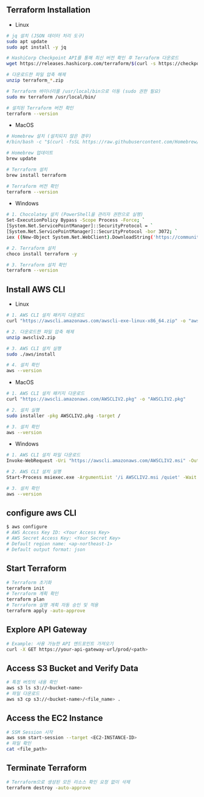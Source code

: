 ## **Terraform Installation**

- Linux
```bash
# jq 설치 (JSON 데이터 처리 도구)
sudo apt update
sudo apt install -y jq

# HashiCorp Checkpoint API를 통해 최신 버전 확인 후 Terraform 다운로드
wget https://releases.hashicorp.com/terraform/$(curl -s https://checkpoint-api.hashicorp.com/v1/check/terraform | jq -r .current_version)/terraform_$(curl -s https://checkpoint-api.hashicorp.com/v1/check/terraform | jq -r .current_version)_linux_amd64.zip

# 다운로드한 파일 압축 해제
unzip terraform_*.zip

# Terraform 바이너리를 /usr/local/bin으로 이동 (sudo 권한 필요)
sudo mv terraform /usr/local/bin/

# 설치된 Terraform 버전 확인
terraform --version
```

- MacOS
```bash
# Homebrew 설치 (설치되지 않은 경우)
#/bin/bash -c "$(curl -fsSL https://raw.githubusercontent.com/Homebrew/install/HEAD/install.sh)"

# Homebrew 업데이트
brew update

# Terraform 설치
brew install terraform

# Terraform 버전 확인
terraform --version
```

- Windows
```bash
# 1. Chocolatey 설치 (PowerShell을 관리자 권한으로 실행)
Set-ExecutionPolicy Bypass -Scope Process -Force; `
[System.Net.ServicePointManager]::SecurityProtocol = `
[System.Net.ServicePointManager]::SecurityProtocol -bor 3072; `
iex ((New-Object System.Net.WebClient).DownloadString('https://community.chocolatey.org/install.ps1'))

# 2. Terraform 설치
choco install terraform -y

# 3. Terraform 설치 확인
terraform --version
```

## **Install AWS CLI**

- Linux
```bash
# 1. AWS CLI 설치 패키지 다운로드
curl "https://awscli.amazonaws.com/awscli-exe-linux-x86_64.zip" -o "awscliv2.zip"

# 2. 다운로드한 파일 압축 해제
unzip awscliv2.zip

# 3. AWS CLI 설치 실행
sudo ./aws/install

# 4. 설치 확인
aws --version
```

- MacOS
```bash
# 1. AWS CLI 설치 패키지 다운로드
curl "https://awscli.amazonaws.com/AWSCLIV2.pkg" -o "AWSCLIV2.pkg"

# 2. 설치 실행
sudo installer -pkg AWSCLIV2.pkg -target /

# 3. 설치 확인
aws --version
```

- Windows
```bash
# 1. AWS CLI 설치 파일 다운로드
Invoke-WebRequest -Uri "https://awscli.amazonaws.com/AWSCLIV2.msi" -OutFile "AWSCLIV2.msi"

# 2. AWS CLI 설치 실행
Start-Process msiexec.exe -ArgumentList '/i AWSCLIV2.msi /quiet' -Wait

# 3. 설치 확인
aws --version
```

## **configure aws CLI**
```bash
$ aws configure
# AWS Access Key ID: <Your Access Key>
# AWS Secret Access Key: <Your Secret Key>
# Default region name: <ap-northeast-1>
# Default output format: json
```

## **Start Terraform**
```bash
# Terraform 초기화
terraform init
# Terraform 계획 확인
terraform plan
# Terraform 실행 계획 자동 승인 및 적용
terraform apply -auto-approve
```

## **Explore API Gateway**
```bash
# Example: 사용 가능한 API 엔드포인트 가져오기
curl -X GET https://your-api-gateway-url/prod/<path>
```

## **Access S3 Bucket and Verify Data**
```bash
# 특정 버킷의 내용 확인
aws s3 ls s3://<bucket-name>
# 파일 다운로드
aws s3 cp s3://<bucket-name>/<file_name> .
```

## **Access the EC2 Instance**
```bash
# SSM Session 시작
aws ssm start-session --target <EC2-INSTANCE-ID>
# 파일 확인
cat <file_path>
```

## **Terminate Terraform**
```bash
# Terraform으로 생성된 모든 리소스 확인 요청 없이 삭제
terraform destroy -auto-approve
```





